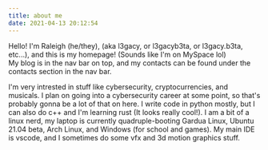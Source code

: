 ```yaml
---
title: about me
date: 2021-04-13 20:12:54
---
```


Hello! I'm Raleigh (he/they), (aka l3gacy, or l3gacyb3ta, or l3gacy.b3ta, etc...), and this is my homepage! (Sounds like I'm on MySpace lol)  
My blog is in the nav bar on top, and my contacts can be found under the contacts section in the nav bar.  
  
I'm very intrested in stuff like cybersecurity, cryptocurrencies, and musicals. I plan on going into a cybersecurity career at some point, so that's probably gonna be a lot of that on here. I write code in python mostly, but I can also do c++ and I'm learning rust (It looks really cool!). I am a bit of a linux nerd, my laptop is currently quadruple-booting Gardua Linux, Ubuntu 21.04 beta, Arch Linux, and Windows (for school and games). My main IDE is vscode, and I sometimes do some vfx and 3d motion graphics stuff.  